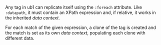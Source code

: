 Any tag in ub1 can replicate itself using the `:foreach` attribute. Like `:datapath`, it must contain an XPath expression and, if relative, it works in the inherited _data context_.

For each match of the given expression, a clone of the tag is created and the match is set as its own _data context_, populating each clone with different data.